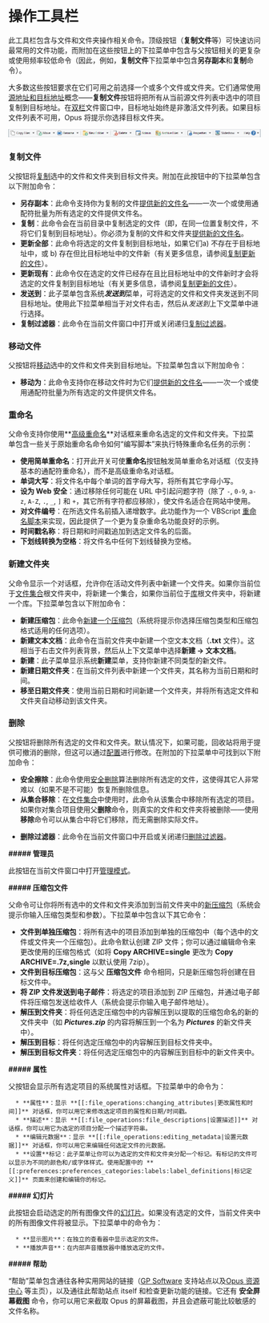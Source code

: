 # 操作工具栏

此工具栏包含与文件和文件夹操作相关命令。顶级按钮（**复制文件**等）可快速访问最常用的文件功能，而附加在这些按钮上的下拉菜单中包含与父按钮相关的更复杂或使用频率较低命令（因此，例如，**复制文件**下拉菜单中包含**另存副本**和**复制**命令）。

大多数这些按钮要求在它们可用之前选择一个或多个文件或文件夹。它们通常使用[源地址和目标地址](/Manual/basic_concepts/source_and_destination.zh.md)概念——**复制文件**按钮将把所有从当前源文件列表中选中的项目复制到目标地址。在[双栏](../../dual_display/README.zh.md)文件窗口中，目标地址始终是非激活文件列表。如果目标文件列表不可用，Opus 将提示你选择目标文件夹。

![](/Manual/images/media/13/operations_toolbar.png)

### 复制文件

父按钮将[复制](/Manual/file_operations/copying_moving_and_deleting_files/README.zh.md)选中的文件和文件夹到目标文件夹。附加在此按钮中的下拉菜单包含以下附加命令：

* **另存副本**：此命令支持你为复制的文件[提供新的文件名](/Manual/file_operations/copying_moving_and_deleting_files/copying_using_the_toolbar_buttons/using_wildcards_when_copying.zh.md)——一次一个或使用通配符批量为所有选定的文件提供文件名。
* **复制**：此命令会在当前目录中复制选定的文件（即，在同一位置复制文件，不将它们复制到目标地址）。你必须为复制的文件和文件夹[提供新的文件名](/Manual/file_operations/copying_moving_and_deleting_files/copying_using_the_toolbar_buttons/using_wildcards_when_copying.zh.md)。
* **更新全部**：此命令将选定的文件复制到目标地址，如果它们a) 不存在于目标地址中，或 b) 存在但比目标地址中的文件新（有关更多信息，请参阅[复制更新的文件](/Manual/file_operations/copying_moving_and_deleting_files/copying_updated_files/README.zh.md)）。
* **更新现有**：此命令仅在选定的文件已经存在且比目标地址中的文件新时才会将选定的文件复制到目标地址（有关更多信息，请参阅[复制更新的文件](/Manual/file_operations/copying_moving_and_deleting_files/copying_updated_files/README.zh.md)）。
* **发送到**：此子菜单包含系统***发送到***菜单，可将选定的文件和文件夹发送到不同目标地址。使用此下拉菜单相当于对文件右击，然后从*发送到*上下文菜单中进行选择。
* **复制过滤器**：此命令在当前文件窗口中打开或关闭递归[复制过滤器](/Manual/file_operations/filtered_operations/README.zh.md)。

### 移动文件

父按钮将[移动](/Manual/file_operations/copying_moving_and_deleting_files/README.zh.md)选中的文件和文件夹到目标地址。下拉菜单包含以下附加命令：

* **移动为**：此命令支持你在移动文件时为它们[提供新的文件名](/Manual/file_operations/copying_moving_and_deleting_files/copying_using_the_toolbar_buttons/using_wildcards_when_copying.zh.md)——一次一个或使用通配符批量为所有选定的文件提供文件名。

### 重命名

父命令支持你使用**[高级重命名](/Manual/file_operations/renaming_files/advanced_rename/README.zh.md)**对话框来重命名选定的文件和文件夹。下拉菜单包含一些关于原始重命名命令如何“编写脚本”来执行特殊重命名任务的示例：

* **使用简单重命名**：打开此开关可使**重命名**按钮触发简单重命名对话框（仅支持基本的通配符重命名），而不是高级重命名对话框。
* **单词大写**：将文件名中每个单词的首字母大写，将所有其它字母小写。
* **设为 Web 安全**：通过移除任何可能在 URL 中引起问题字符（除了 `-`, `0-9`, `a-z`, `A-Z`, `.`, `_`, `]` 和 `+`，其它所有字符都应移除），使文件名适合在网站中使用。
* **对文件编号**：在所选文件名前插入递增数字。此功能作为一个 VBScript [重命名脚本](/Manual/file_operations/renaming_files/advanced_rename/rename_scripts.zh.md)来实现，因此提供了一个更为复杂重命名功能良好的示例。
* **时间戳名称**：将日期和时间戳追加到选定文件名的后面。
* **下划线转换为空格**：将文件名中任何下划线替换为空格。

### 新建文件夹

父命令显示一个对话框，允许你在活动文件列表中新建一个文件夹。如果你当前位于[文件集合](/Manual/basic_concepts/virtual_file_system/file_collections/README.zh.md)根文件夹中，将新建一个集合，如果你当前位于[库](/Manual/basic_concepts/virtual_file_system/libraries.zh.md)根文件夹中，将新建一个库。下拉菜单包含以下附加命令：

* **新建压缩包**：此命令[新建一个压缩包](/Manual/file_operations/creating_archives/README.zh.md)（系统将提示你选择压缩包类型和压缩包格式适用的任何选项）。
* **新建文本文档**：此命令在当前文件夹中新建一个空文本文档（**.txt** 文件）。这相当于右击文件列表背景，然后从上下文菜单中选择**新建 -\> 文本文档**。
* **新建**：此子菜单显示系统**新建**菜单，支持你新建不同类型的新文件。
* **新建日期文件夹**：在当前文件列表中新建一个文件夹，其名称为当前日期和时间。
* **移至日期文件夹**：使用当前日期和时间新建一个文件夹，并将所有选定文件和文件夹自动移动到该文件夹。

### 删除

父按钮将删除所有选定的文件和文件夹。默认情况下，如果可能，回收站将用于提供可撤消的删除，但这可以通过[配置](/Manual/preferences/preferences_categories/file_operations/deleting_files.zh.md)进行修改。在附加的下拉菜单中可找到以下附加命令：

* **安全擦除**：此命令使用[安全删除](/Manual/file_operations/copying_moving_and_deleting_files/deleting_files/secure_delete.zh.md)算法删除所有选定的文件，这使得其它人非常难以（如果不是不可能）恢复所删除信息。
* **从集合移除**：在[文件集合](/Manual/basic_concepts/virtual_file_system/file_collections/README.zh.md)中使用时，此命令从该集合中移除所有选定的项目。如果你对集合项目使用父**删除**命令，则真实的​​文件和文件夹将被删除——使用**移除**命令可以从集合中将它们移除，而无需删除实际文件。
- **删除过滤器**：此命令在当前文件窗口中开启或关闭递归[删除过滤器](/Manual/file_operations/filtered_operations/README.zh.md)。

**##### 管理员**

此按钮在当前文件窗口中打开[管理模式](/Manual/file_operations/uac_and_administrator_mode.zh.md)。

**##### 压缩包文件**

父命令可让你将所有选中的文件和文件夹添加到当前文件夹中的[新压缩包](/Manual/file_operations/creating_archives/add_to_archive_dialog/README.zh.md)（系统会提示你输入压缩包类型和参数）。下拉菜单中包含以下其它命令：

- **文件到单独压缩包**：将所有选中的项目添加到单独的压缩包中（每个选中的文件或文件夹一个压缩包）。此命令默认创建 ZIP 文件；你可以通过编辑命令来更改使用的压缩包格式（如将 **Copy ARCHIVE=single** 更改为 **Copy ARCHIVE=.7z,single** 以默认使用 7zip）。
- **文件到目标压缩包**：这与父 **压缩包文件** 命令相同，只是新压缩包将创建在目标文件中。
- **将 ZIP 文件发送到电子邮件**：将选定的项目添加到 ZIP 压缩包，并通过电子邮件将压缩包发送给收件人（系统会提示你输入电子邮件地址）。
- **解压到文件夹**：将任何选定压缩包中的内容解压到以提取的压缩包命名的新的文件夹中（如 ***Pictures.zip*** 的内容将解压到一个名为 ***Pictures*** 的新文件夹中）。
- **解压到目标**：将任何选定压缩包中的内容解压到目标文件夹中。
- **解压到目标文件夹**：将任何选定压缩包中的内容解压到目标中的新文件夹中。

**##### 属性**

父按钮会显示所有选定项目的系统属性对话框。下拉菜单中的命令为：

      * **属性**：显示 **[[:file_operations:changing_attributes|更改属性和时间]]** 对话框，你可以用它来修改选定项目的属性和日期/时间戳。 
      * **描述**：显示 **[[:file_operations:file_descriptions|设置描述]]** 对话框，你可以用它为选定的项目分配一个描述字符串。 
      * **编辑元数据**：显示 **[[:file_operations:editing_metadata|设置元数据]]** 对话框，你可以用它来编辑任何选定文件的元数据。 
      * **设置**标记：此子菜单让你可以为选定的文件和文件夹分配一个标记。有标记的文件可以显示为不同的颜色和/或字体样式。使用配置中的 **[[:preferences:preferences_categories:labels:label_definitions|标记定义]]** 页面来创建和编辑你的标记。

**##### 幻灯片**

此按钮会启动选定的所有图像文件的[幻灯片](/Manual/additional_functionality/viewing_images/README.zh.md)。如果没有选定的文件，当前文件夹中的所有图像文件将被显示。下拉菜单中的命令为：

      * **显示图片**：在独立的查看器中显示选定的文件。 
      * **播放声音**：在内部声音播放器中播放选定的文件。

**##### 帮助**

“帮助”菜单包含通往各种实用网站的链接（[GP Software](http://www.gpsoft.com.au/) 支持站点以及[Opus 资源中心](http://resource.dopus.com/) 等主页），以及通往此帮助站点 itself 和检查更新功能的链接。它还有 **安全屏幕截图** 命令，你可以用它来截取 Opus 的屏幕截图，并且会遮蔽可能比较敏感的文件名称。
